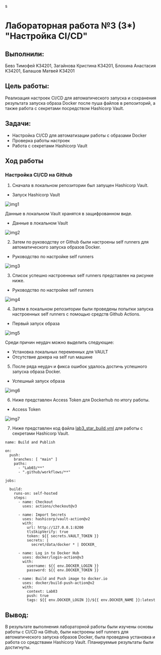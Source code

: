 s
# Лабораторная работа №3 (3*) "Настройка CI/CD"

## Выполнили: 
Бевз Тимофей K34201, Загайнова Кристина K34201, Блохина Анастасия K34201, Балашов Матвей K34201

## Цель работы:
Реализация настроек CI/CD для автоматического запуска и сохранения результата запуска образа Docker после пуша файлов в репозиторий, а также работа с секретами посредством Hashicorp Vault.

## Задачи:
* Настройка CI/CD для автоматизации работы с образами Docker
* Проверка работы настроек
* Работа с секретами Hashicorp Vault

## Ход работы

### Настройка CI/CD на Github

1.  Сначала в локальном репозитории был запущен Hashicorp Vault. 

* Запуск Hashicorp Vault

![img1](./img/lab3_vault.jpg)

Данные в локальном Vault хранятся в защифрованном виде.

* Данные в локальном Vault

![img2](./img/lab3_vault_check.jpg)

2.  Затем по руководству от Github были настроены self runners для автоматического запуска образов Docker.

* Руководство по настройке self runners

![img3](./img/lab3_self_runner.jpg)

3. Список успешно настроенных self runners представлен на рисунке ниже.

* Руководство по настройке self runners

![img4](./img/lab3_runners.jpg)

4. Затем в локальном репозитории были проведены попытки запуска настроенных self runners с помощью средств Github Actions.

* Первый запуск образа

![img5](./img/lab3_gh_act.jpg)

Среди причин неудач можно выделить следующие:

* Установка локальных переменных для VAULT
* Отсутствие докера на self run машине

5. После ряда неудач и фикса ошибок удалось достичь успешного запуска образа Docker.

* Успешный запуск образа

![img6](./img/lab3_success.jpg)


6.  Ниже представлен Access Token для Dockerhub по итогу работы.

* Access Token

![img7](./img/lab3_acc_token.jpg)


7.  Ниже представлен код файла [lab3_star_build.yml](https://github.com/T1vz/itmo_clouds/blob/main/.github/workflows/lab3_star_build.yml) для работы с секретами Hashicorp Vault.

```
name: Build and Publish

on:
  push:
    branches: [ "main" ]
    paths:
      - "Lab03/**"
      - ".github/workflows/**"

jobs:

  build:
    runs-on: self-hosted
    steps:
      - name: Checkout
        uses: actions/checkout@v3

      - name: Import Secrets
        uses: hashicorp/vault-action@v2
        with:
          url: http://127.0.0.1:8200
          tlsSkipVerify: true
          token: ${{ secrets.VAULT_TOKEN }}
          secrets: |
            secret/data/docker * | DOCKER_

      - name: Log in to Docker Hub
        uses: docker/login-action@v3
        with:
          username: ${{ env.DOCKER_LOGIN }}
          password: ${{ env.DOCKER_TOKEN }}

      - name: Build and Push image to docker.io
        uses: docker/build-push-action@v2
        with:
          context: Lab03
          push: true
          tags: ${{ env.DOCKER_LOGIN }}/${{ env.DOCKER_NAME }}:latest
```

## Вывод:
В результате выполнения лабораторной работы были изучены основы работы с CI/CD на Github, были настроены self runners для автоматического запуска образов Docker, была проведена установка и работа со средствами Hashicorp Vault.
Планируемые результаты были достигнуты.
